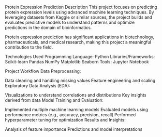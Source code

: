 Protein Expression Prediction
Description
This project focuses on predicting protein expression levels using advanced machine learning techniques. By leveraging datasets from Kaggle or similar sources, the project builds and evaluates predictive models to understand patterns and optimize predictions in the domain of bioinformatics.

Protein expression prediction has significant applications in biotechnology, pharmaceuticals, and medical research, making this project a meaningful contribution to the field.

Technologies Used
Programming Language: Python
Libraries/Frameworks:
Scikit-learn
Pandas
NumPy
Matplotlib
Seaborn
Tools: Jupyter Notebook

Project Workflow
Data Preprocessing:

Data cleaning and handling missing values
Feature engineering and scaling
Exploratory Data Analysis (EDA):

Visualizations to understand correlations and distributions
Key insights derived from data
Model Training and Evaluation:

Implemented multiple machine learning models
Evaluated models using performance metrics (e.g., accuracy, precision, recall)
Performed hyperparameter tuning for optimization
Results and Insights:

Analysis of feature importance
Predictions and model interpretations
